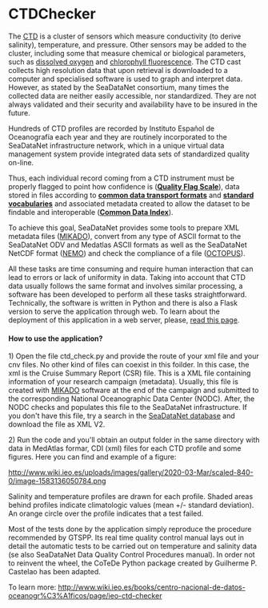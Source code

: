 # CTDChecker

<p id="bkmrk-the-ctd-is-a-cluster">The <a href="https://en.wikipedia.org/wiki/CTD_(instrument)">CTD</a> is a cluster of sensors which measure conductivity (to derive salinity), temperature, and pressure. Other sensors may be added to the cluster, including some that measure chemical or biological parameters, such as <a class="mw-redirect" title="Dissolved oxygen" href="https://en.wikipedia.org/wiki/Dissolved_oxygen">dissolved oxygen</a> and <a title="Chlorophyll fluorescence" href="https://en.wikipedia.org/wiki/Chlorophyll_fluorescence">chlorophyll fluorescence</a>. The CTD cast collects high resolution data that upon retrieval is downloaded to a computer and specialised software is used to graph and interpret data. However, as stated by the SeaDataNet consortium, many times the collected data are neither easily accessible, nor standardized. They are not always validated and their security and availability have to be insured in the future. </p>
<p id="bkmrk-hundreds-of-ctd-prof">Hundreds of CTD profiles are recorded by Instituto Español de Oceanografía each year and they are routinely incorporated to the SeaDataNet infrastructure network, which in a unique virtual data management system provide integrated data sets of standardized quality on-line. </p>
<p id="bkmrk-thus%2C-each-individua">Thus, each individual record coming from a CTD instrument must be properly flagged to point how confidence is (<strong><a href="https://www.seadatanet.org/Standards/Data-Quality-Control" target="_blank" rel="noopener">Quality Flag Scale</a></strong>), data stored in files according to <strong><a href="https://www.seadatanet.org/Standards/Data-Transport-Formats">common data transport formats</a></strong> and <strong><a href="https://www.seadatanet.org/Standards/Common-Vocabularies">standard vocabularies</a></strong> and associated metadata created to allow the dataset to be findable and interoperable (<a href="https://www.seadatanet.org/Metadata/CDI-Common-Data-Index"><strong>Common Data Index</strong></a>).</p>
<p id="bkmrk-to-achieve-this-goal">To achieve this goal, SeaDataNet provides some tools to prepare XML metadata files (<a href="https://www.seadatanet.org/Software/MIKADO">MIKADO</a>), convert from any type of ASCII format to the SeaDataNet ODV and Medatlas ASCII formats as well as the SeaDataNet NetCDF format (<a href="https://www.seadatanet.org/Software/NEMO">NEMO</a>) and check the compliance of a file (<a href="https://www.seadatanet.org/Software/OCTOPUS">OCTOPUS</a>).</p>
<p id="bkmrk-all-these-tasks-are-">All these tasks are time consuming and require human interaction that can lead to errors or lack of uniformity in data. Taking into account that CTD data usually follows the same format and involves similar processing, a software has been developed to perform all these tasks straightforward. Technically, the software is written in Python and there is also a Flask version to serve the application through web. To learn about the deployment of this application in a web server, please, <a title="Deploying Python Flask: the example of IEO CTD Checker" href="http://www.wiki.ieo.es/books/centro-nacional-de-datos-oceanogr%C3%A1ficos/page/deploying-python-flask-the-example-of-ieo-ctd-checker">read this page</a>.</p>
<p id="bkmrk-%C2%A0"> </p>
<h4 id="bkmrk-why-is-the-existence">How to use the application?</h4>
<p id="bkmrk-1%29-navigate-in-your-">1) Open the file ctd_check.py and provide the route of your xml file and your cnv files. No other kind of files can coexist in this foilder. In this case, the xml is the Cruise Summary Report (CSR) file. This is a XML file containing information of your research campaign (metadata). Usually, this file is created with <a href="https://www.seadatanet.org/Software/MIKADO">MIKADO</a> software at the end of the campaign and submitted to the corresponding National Oceanographic Data Center (NODC). After, the NODC checks and populates this file to the SeaDataNet infrastructure. If you don't have this file, try a search in the <a href="http://seadata.bsh.de/Cgi-csr/retrieve_sdn2/start_sdn2.pl">SeaDataNet database</a> and download the file as XML V2.
<p id="bkmrk-2%29-provide-a-cruise-">2) Run the code and you'll obtain an output folder in the same directory with data in MedAtlas formar, CDI (xml) files for each CTD profile and some figures. Here you can find and example of a figure:
  
  http://www.wiki.ieo.es/uploads/images/gallery/2020-03-Mar/scaled-840-0/image-1583136050784.png
  
 Salinity and temperature profiles are drawn for each profile. Shaded areas behind profiles indicate climatologic values (mean +/- standard deviation). An orange circle over the profile indicates that a test failed. 
 
Most of the tests done by the application simply reproduce the procedure recommended by GTSPP. Its real time quality control manual lays out in detail the automatic tests to be carried out on temperature and salinity data (se also SeaDataNet Data Quality Control Procedures manual). In order not to reinvent the wheel, the CoTeDe Python package created by Guilherme P. Castelao has been adapted.

To learn more: http://www.wiki.ieo.es/books/centro-nacional-de-datos-oceanogr%C3%A1ficos/page/ieo-ctd-checker

